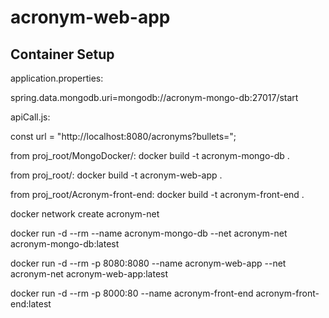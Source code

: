 # acronym-web-app

## Container Setup

application.properties:

spring.data.mongodb.uri=mongodb://acronym-mongo-db:27017/start

apiCall.js:

const url = "http://localhost:8080/acronyms?bullets=";

from proj_root/MongoDocker/: docker build -t acronym-mongo-db .

from proj_root/: docker build -t acronym-web-app .

from proj_root/Acronym-front-end: docker build -t acronym-front-end .

docker network create acronym-net

docker run -d --rm --name acronym-mongo-db --net acronym-net acronym-mongo-db:latest

docker run -d --rm -p 8080:8080 --name acronym-web-app --net acronym-net acronym-web-app:latest

docker run -d --rm -p 8000:80 --name acronym-front-end acronym-front-end:latest
